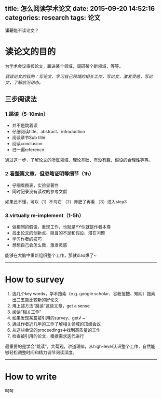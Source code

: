 title: 怎么阅读学术论文
date: 2015-09-20 14:52:16
categories: research
tags: 论文
---
**读研**能不读论文？ 

# 读论文的目的 #

为学术会议审核论文，跟进某个领域，调研某个新领域，等等。

*我读论文的目的：写论文，学习自己领域的相关工作，写论文，激发灵感，写论文，了解前沿动态。*


## 三步阅读法 ##

### 1.跳读（5-10min） ###


- 并不是跳着读
- 仔细阅读title、abstract、introduction
- 阅读章节Sub title
- 阅读conclusion
- 扫一遍reference

通过这一步，了解论文的所属领域、理论基础、有没有趣、假设的合理性等等。

### 2.看整篇文章，但忽略证明等细节（1h） ###

- 仔细看图表，实验显著性
- 同时记录没有读过的参考文献

如果还不懂，可以（1）不鸟它 （2）养肥了再看 （3）进入step3
### 3.virtually re-implement（1-5h） ###

- 做相同的假设，重现工作，也就是YY你就是作者本尊
- 找出论文的创新点、隐含的不足和假设、潜在问题
- 学习作者的技巧
- 想想自己会怎么做，激发灵感

能够在大脑中重新组织整个工作，那就diao爆了~


----------

# How to survey #

1. 选几个key words，学术搜索（e.g. google scholar、谷粉搜搜、知网）搜索出三五篇比较新的好论文
2. 用上述方法“跳读”这些文章，get a sense
3. 阅读“相关工作”
4. 如果发现某篇被引用的survey，get√ ~
5. 通过作者近几年的工作了解相关领域的顶级会议
6. 从这些会议的proceedings中找到高质量的工作
7. 检查被引用的论文，根据需求迭代进行

最重要的是学会“跳读”，大菊观，讲道理嘛，从high-level认识整个工作，自然能够轻松调整时间和精力调节阅读深度。


----------
# How to write #

呵呵